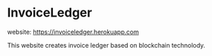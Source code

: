 # InvoiceLedger
website: https://invoiceledger.herokuapp.com

This website creates invoice ledger based on blockchain technolody. 
